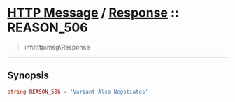 # [HTTP Message](http.md) / [Response](http-Response.md) :: REASON_506
 > im\http\msg\Response
____

## Synopsis
```php
string REASON_506 = 'Variant Also Negotiates'
```
